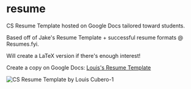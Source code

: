 # resume

CS Resume Template hosted on Google Docs tailored toward students.

Based off of Jake's Resume Template + successful resume formats @ Resumes.fyi.

Will create a LaTeX version if there's enough interest!

Create a copy on Google Docs: [Louis's Resume Template](https://docs.google.com/document/d/1qnFvZN7zLLBLUZFF1Zu5HwYwDaSKAuhzyaO7SX12rHI/copy)

![CS Resume Template by Louis Cubero-1](https://github.com/user-attachments/assets/92161e83-bbdf-4e17-976b-4c1481941f49)
